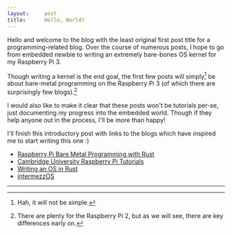 ```yaml
---
layout:     post
title:      Hello, World?
---
```

Hello and welcome to the blog with the least original first post title for a programming-related blog. Over the course of numerous posts, I hope to go from embedded newbie to writing an extremely bare-bones OS kernel for my Raspberry Pi 3.

Though writing a kernel is the end goal, the first few posts will simply[^1] be about bare-metal programming on the Raspberry Pi 3 (of which there are surprisingly few blogs).[^2]

I would also like to make it clear that these posts won't be tutorials per-se, just documenting my progress into the embedded world. Though if they help anyone out in the process, I'll be more than happy!

I'll finish this introductory post with links to the blogs which have inspired me to start writing this one :)

- [Raspberry Pi Bare Metal Programming with Rust][1]
- [Cambridge University Raspberry Pi Tutorials][3]
- [Writing an OS in Rust][4]
- [intermezzOS][2]

[1]: http://blog.thiago.me/raspberry-pi-bare-metal-programming-with-rust/
[2]: http://intermezzos.github.io/book/
[3]: http://www.cl.cam.ac.uk/freshers/raspberrypi/tutorials/
[4]: http://os.phil-opp.com/multiboot-kernel.html

---

[^1]: Hah, it will not be simple.
[^2]: There are plenty for the Raspberry Pi 2, but as we will see, there are key differences early on.

